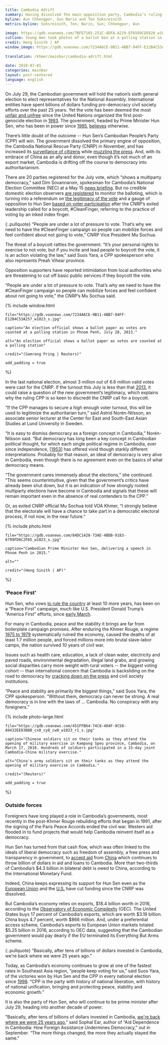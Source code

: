 ```yaml
---
title: Cambodia Adrift
summary: Having dissolved the main opposition party, Cambodia’s ruling party faces certain victory in a July 29 national election even as its crackdown on dissent continues.
byline: Aun Chhengpor, Sun Narin and Ten Soksreinith
metrics-byline: Soksreinith, Ten; Narin, Sun; Chhengpor, Aun
 
image: https://gdb.voanews.com/7BFE7165-251C-4DFA-A229-EF6589CDE620_w1023_s.jpg
cutline: Young men took photos of a ballot box at a polling station in Phnom Penh, July 2013 during Cambodia’s last national election.
credit: Heng Sinith | AP
window_image: https://gdb.voanews.com/7234A6CE-9B11-4BB7-94FF-E12B4C53A257_w1023_s.jpg
 
translation: /khmer/mainbar/cambodia-adrift.html
 
date: 2018-07-01
categories: mainbar
layout: post-centered
language: english
---
```

 
 
 
On July 29, the Cambodian government will hold the nation’s sixth general election to elect representatives for the National Assembly. International entities have spent billions of dollars funding pro-democracy civil society efforts over the past 25 years. Yet the vote has been deemed the most [unfair and unfree](https://www.voacambodia.com/a/new-zealand-calls-on-international-community-to-work-for-cambodia-rights-democracy/4447317.html) since the United Nations organized the first post-genocide election in <a href="#may_23-28_1993" class="trigger__factbox">1993</a>. The government, headed by Prime Minister Hun Sen, who has been in power since <a href="#jan_14_1985" class="trigger__factbox">1985</a>, [believes](https://www.phnompenhpost.com/national/cpp-sees-voter-turnout-higher-80-percent) otherwise.
 
There’s little doubt of the outcome -- Hun Sen’s Cambodian People’s Party (CPP) will win.
The government dissolved the primary engine of opposition, the Cambodia National Rescue Party (CNRP) in November, and has increased its [surveillance of citizens](https://www.voacambodia.com/a/police-hunt-for-facebook-user-calling-for-election-boycott/4440774.html) while [muzzling the press](https://www.voacambodia.com/a/cambodia-s-controversial-press-guidelines-draw-concern/4419334.html). And, with its embrace of China as an ally and donor, even though it’s not much of an export market, Cambodia is drifting off the course to democracy into authoritarianism.
 
There are 20 parties registered for the July vote, which “shows a multiparty democracy,” said Dim Sovannarom, spokesman for Cambodia’s National Election Committee (NEC) at a May 15 [news briefing](https://www.voacambodia.com/a/cambodia-polls-organizer-hails-multi-party-democracy-as-registration-ends/4394438.html). But no credible domestic election observers [are registered](https://www.voacambodia.com/a/election-monitoring-group-backs-out-of-observer-mission/4398327.html) to monitor the balloting, which is turning into a referendum on [the legitimacy of the vote](https://www.voacambodia.com/a/asean-mps-say-cambodia-election-not-legitimate/4435862.html) and a gauge of opposition to Hun Sen [based on voter participation](https://www.voacambodia.com/a/former-opposition-mp-calls-for-japan-boycott-of-general-election/4419577.html) after the CNRP’s exiled leadership called for a boycott, #CleanFinger, referring to the practice of voting by an inked index finger.
 
 
{:.pullquote}
“People are under a lot of pressure to vote. That’s why we need to have the #CleanFinger campaign so people can mobilize forces and feel confident about not going to vote,” CNRP Vice President Mu Sochua.
 
 
 
The threat of a boycott rattles the government. “It’s your personal rights to exercise to not vote, but if you incite and lead people to boycott the vote, it is an action violating the law,” said Suos Yara, a CPP spokesperson who also represents Preah Vihear province.
 
Opposition supporters have reported intimidation from local authorities who are threatening to cut off basic public services if they boycott the vote.
 
“People are under a lot of pressure to vote. That’s why we need to have the #CleanFinger campaign so people can mobilize forces and feel confident about not going to vote,” the CNRP’s Mu Sochua said.
 
 
 
{% include window.html
 
	file="https://gdb.voanews.com/7234A6CE-9B11-4BB7-94FF-E12B4C53A257_w1023_s.jpg"
 
	caption="An election official shows a ballot paper as votes are counted at a polling station in Phnom Penh, July 28, 2013."
 
	alt="An election official shows a ballot paper as votes are counted at a polling station"
 
	credit="(Samrang Pring | Reuters)"
 
	add_padding = true
 
%}
 
 
 
 
 
In the last national election, almost 3 million out of 6.6 million valid votes were cast for the CNRP. If the turnout this July is less than that <a href="#july_28_2013" class="trigger__factbox">2013</a>, it could raise a question of the new government’s legitimacy, which explains why the ruling CPP is so keen to discredit the CNRP call for a boycott.
 
“If the CPP manages to secure a high enough voter turnout, this will be used to legitimize the authoritarian turn,” said Astrid Norén-Nilsson, an associate senior lecturer at the Center for East and South-East Asian Studies at Lund University in Sweden.
 
“It is easy to dismiss democracy as a foreign concept in Cambodia,” Norén-Nilsson said. “But democracy has long been a key concept in Cambodian political thought, for which each single political regime in Cambodia, ever since independence, [<a href="#nov_9_1953" class="trigger__factbox">1953</a>] has offered vivid though starkly different interpretations. Probably for that reason, an ideal of democracy is very alive in Cambodia, even though there is no agreement even on the basics of what democracy means. 
 
“The government cares immensely about the elections,” she continued. “This seems counterintuitive, given that the government’s critics have already been shut down, but it is an indication of how strongly rooted multiparty elections have become in Cambodia and signals that these will remain important even in the absence of real contenders to the CPP.”
 
Or, as exiled CNRP official Mu Sochua told VOA Khmer, “I strongly believe that the electorate will have a chance to take part in a democratic electoral process, if not now, in the near future.”
 
 
 
 
 
 
 
{% include photo.html 
 
	file="https://gdb.voanews.com/84DC1428-73AE-4BDB-9183-6799FD6C2F65_w1023_s.jpg"
 
	caption="Cambodian Prime Minister Hun Sen, delivering a speech in Phnom Penh in 2015."
 
	alt=""
 
	credit="(Heng Sinith | AP)"
%}
 
 
 
### ‘Peace First’ ###
 
 
Hun Sen, who vows [to rule the country](https://www.reuters.com/article/us-cambodia-politics/cambodias-hun-sen-vows-to-stay-in-power-for-at-least-another-10-years-idUSKBN1EL090) at least 10 more years, has been on a “Peace First” campaign, much like U.S. President Donald Trump’s “America First” efforts, since [early March](https://www.phnompenhpost.com/national/pm-hun-sen-draws-trump-coins-peace-first).
 
For many in Cambodia, peace and the stability it brings are far from boilerplate campaign promises. After enduring the Khmer Rouge, a regime <a href="#jan_7_1979" class="trigger__factbox">1975 to 1979</a> systematically ruined the economy, caused the deaths of at least 1.7 million people, and forced millions more into brutal slave-labor camps, the nation survived 10 years of civil war.
 
Issues such as health care, education, a lack of clean water, electricity and paved roads, environmental degradation, illegal land grabs, and growing social disparities carry more weight with rural voters -- the biggest voting cohort -- than international concern that Cambodia is backsliding on the road to democracy by [cracking down on the press](https://www.voacambodia.com/a/as-cambodia-marks-press-freedom-day-journalists-fear-increasing-restrictions-/4376043.html) and civil society institutions.
 
“Peace and stability are primarily the biggest things,” said Suos Yara, the CPP spokesperson. “Without them, democracy can never be strong. A real democracy is in line with the laws of … Cambodia. No conspiracy with any foreigners.”
 
 
 
 
 
 
 
{% include photo-large.html 
 
	file="https://gdb.voanews.com/451FFB64-74C8-404F-9C58-A9432EE03B8B_cx0_cy8_cw0_w1023_r1_s.jpg"
 
	caption="Chinese soldiers sit on their tanks as they attend the opening of military exercise in Kampong Speu province, Cambodia, on March 17, 2018. Hundreds of soldiers participated in a 15-day joint Cambodia-China military exercise."
 
	alt="China's army soldiers sit on their tanks as they attend the opening of military exercise in Cambodia."
 
	credit="(Reuters)"
 
	add_padding = true
 
%}
 
 
 
 
 
### Outside forces ###
 
 
Foreigners have long played a role in Cambodia’s governments, most recently in the post-Khmer Rouge rebuilding efforts that began in 1991, after the signing of the Paris Peace Accords ended the civil war. Western aid flooded in to fund projects that would help Cambodia reinvent itself as a democracy.
 
Hun Sen has turned from that cash flow, which was often linked to the ideals of liberal democracy such as freedom of assembly, a free press and transparency in government, to [accept aid](https://www.voanews.com/a/cambodia-china-joint-military-drills-us-relations-cool/4302875.html) from [China](https://www.voanews.com/a/cambodia-nice-new-tv-channel-from-china/4354124.html) which continues to throw billion of dollars in aid and loans to Cambodia. More than two-thirds of Cambodia’s $4.3 billion in bilateral debt is owed to China, according to the International Monetary Fund.
 
Indeed, China keeps expressing its support for Hun Sen even as the [European Union](https://www.voanews.com/a/european-union-cuts-cambodia-election-funding/4161576.html) and the [U.S.](https://www.voacambodia.com/a/us-cuts-cambodia-aid-after-ruling-party-claims-senate-election-landslide/4275962.html) have cut funding since the CNRP was dissolved.
 
But Cambodia’s economy relies on exports, $18.4 billion worth in 2016, according to the [Observatory of Economic Complexity](https://atlas.media.mit.edu/en/profile/country/khm/) (OEC). The United States buys 17 percent of Cambodia’s exports, which are worth $3.19 billion. China buys 4.7 percent, worth $866 million. And, under a preferential access scheme, Cambodia’s exports to European Union markets totaled $5.25 billion in 2016, according to OEC data, suggesting that the Cambodian government would pay dearly if the EU terminated its Everything But Arms scheme.
 
{:.pullquote}
“Basically, after tens of billions of dollars invested in Cambodia, we're back where we were 25 years ago.”
 
 
Today, as Cambodia’s economy continues to grow at one of the fastest rates in Southeast Asia region, “people keep voting for us,” said Suos Yara, of the victories won by Hun Sen and the CPP in every national election since <a href="#may_23-28_1998" class="trigger__factbox">1998</a>. “CPP is the party with history of national liberation, with history of national unification, bringing and protecting peace, stability and economic growth.”
 
It is also the party of Hun Sen, who will continue to be prime minister after July 29, heading into another decade of power.
 
"Basically, after tens of billions of dollars invested in Cambodia, [we're back where we were 25 years ago](https://www.voanews.com/a/leverage-cambodia-key-question-united-states-european-union/4029323.html),” said Sophal Ear, author of “Aid Dependence in Cambodia: How Foreign Assistance Undermines Democracy,” out in September. “The more things changed, the more they actually stayed the same."
 
